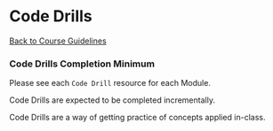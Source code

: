 # Code Drills
[Back to Course Guidelines](../../README.md#course-guidelines)

### Code Drills Completion Minimum

Please see each `Code Drill` resource for each Module. 

Code Drills are expected to be completed incrementally.

Code Drills are a way of getting practice of concepts applied in-class. 
